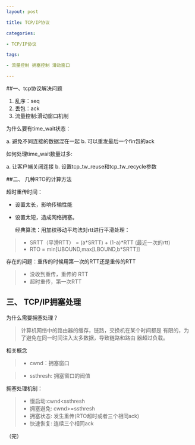 ```yaml
---
layout: post

title: TCP/IP协议

categories:

- TCP/IP协议

tags:

- 流量控制 拥塞控制 滑动窗口

---
```


##一、tcp协议解决问题

1. 乱序：seq
2. 丢包：ack
3. 流量控制:滑动窗口机制

为什么要有time_wait状态：

a. 避免不同连接的数据混在一起
b. 可以重发最后一个fin包的ack

如何处理time_wait数量过多:

a. 让客户端关闭连接
b. 设置tcp_tw_reuse和tcp_tw_recycle参数

##二、 几种RTO的计算方法

超时重传时间：

* 设置太长，影响传输性能
* 设置太短，造成网络拥塞。

  经典算法：用加权移动平均法对rtt进行平滑处理：
  
> * SRTT（平滑RTT） = (a*SRTT) + (1-a)*RTT
> (最近一次的rtt)
> * RTO = min[UBOUND,max[LBOUND,b*SRTT]]

存在的问题：重传的时候用第一次的RTT还是重传的RTT

> * 没收到重传，重传的 RTT
> * 超时重传，第一次RTT

## 三、 TCP/IP拥塞处理


  为什么需要拥塞处理？
  
  
>  计算机网络中的路由器的缓存，链路，交换机在某个时间都是
>  有限的，为了避免在同一时间注入太多数据，导致链路和路由
> 器超过负载。

  
  相关概念
  
  
> * cwnd：拥塞窗口


> * ssthresh: 拥塞窗口的阀值

  拥塞处理机制：
> * 慢启动:cwnd<ssthresh
> * 拥塞避免: cwnd>=ssthresh
> * 拥塞状态: 发生重传(RTO超时或者三个相同ack)
> * 快速恢复: 连续三个相同ack   





（完）
